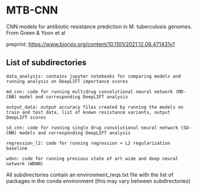 # MTB-CNN
CNN models for antibiotic resistance prediction in M. tuberculosis genomes. From Green &amp; Yoon et al 

preprint: https://www.biorxiv.org/content/10.1101/2021.12.06.471431v1


## List of subdirectories
```
data_analysis: contains jupyter notebooks for comparing models and running analysis on DeepLIFT importance scores

md_cnn: code for running multidrug convolutional neural network (MD-CNN) model and corresponding DeepLIFT analysis

output_data: output accuracy files created by running the models on train and test data, list of known resistance variants, output DeepLIFT scores

sd_cnn: code for running single drug convolutional neural network (SD-CNN) models and corresponding DeepLIFT analysis

regression_l2: code for running regression + L2 regularization baseline

wdnn: code for running previous state of art wide and deep neural network (WDNN)

```

All subdirectories contain an environment_reqs.txt file with the list of packages in the conda environment (this may vary between subdirectories)
